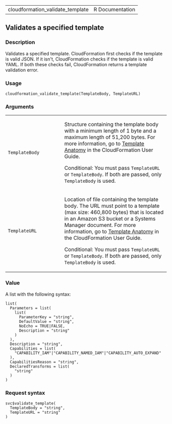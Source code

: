 <table style="width: 100%;">
<tbody>
<tr class="odd">
<td>cloudformation_validate_template</td>
<td style="text-align: right;">R Documentation</td>
</tr>
</tbody>
</table>

## Validates a specified template

### Description

Validates a specified template. CloudFormation first checks if the
template is valid JSON. If it isn't, CloudFormation checks if the
template is valid YAML. If both these checks fail, CloudFormation
returns a template validation error.

### Usage

    cloudformation_validate_template(TemplateBody, TemplateURL)

### Arguments

<table>
<colgroup>
<col style="width: 35%" />
<col style="width: 65%" />
</colgroup>
<tbody>
<tr class="odd">
<td><code
id="cloudformation_validate_template_:_TemplateBody">TemplateBody</code></td>
<td><p>Structure containing the template body with a minimum length of 1
byte and a maximum length of 51,200 bytes. For more information, go to
<a
href="https://docs.aws.amazon.com/AWSCloudFormation/latest/UserGuide/template-anatomy.html">Template
Anatomy</a> in the CloudFormation User Guide.</p>
<p>Conditional: You must pass <code>TemplateURL</code> or
<code>TemplateBody</code>. If both are passed, only
<code>TemplateBody</code> is used.</p></td>
</tr>
<tr class="even">
<td><code
id="cloudformation_validate_template_:_TemplateURL">TemplateURL</code></td>
<td><p>Location of file containing the template body. The URL must point
to a template (max size: 460,800 bytes) that is located in an Amazon S3
bucket or a Systems Manager document. For more information, go to <a
href="https://docs.aws.amazon.com/AWSCloudFormation/latest/UserGuide/template-anatomy.html">Template
Anatomy</a> in the CloudFormation User Guide.</p>
<p>Conditional: You must pass <code>TemplateURL</code> or
<code>TemplateBody</code>. If both are passed, only
<code>TemplateBody</code> is used.</p></td>
</tr>
</tbody>
</table>

### Value

A list with the following syntax:

    list(
      Parameters = list(
        list(
          ParameterKey = "string",
          DefaultValue = "string",
          NoEcho = TRUE|FALSE,
          Description = "string"
        )
      ),
      Description = "string",
      Capabilities = list(
        "CAPABILITY_IAM"|"CAPABILITY_NAMED_IAM"|"CAPABILITY_AUTO_EXPAND"
      ),
      CapabilitiesReason = "string",
      DeclaredTransforms = list(
        "string"
      )
    )

### Request syntax

    svc$validate_template(
      TemplateBody = "string",
      TemplateURL = "string"
    )
